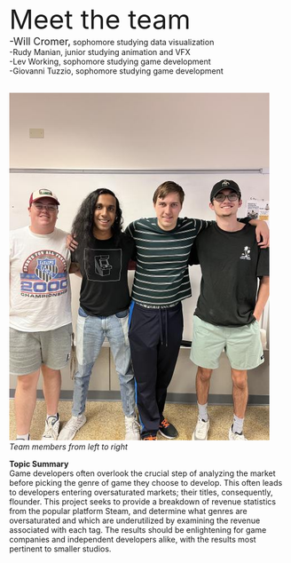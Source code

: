 <!DOCTYPE html>
<html>

<body>
  <font size = "7"> Meet the team </font> <br>
  <font size = "4">-Will Cromer,</font> sophomore studying data visualization <br>
  -Rudy Manian, junior studying animation and VFX <br>
  -Lev Working, sophomore studying game development <br>
  -Giovanni Tuzzio, sophomore studying game development <br>
  <br>

  <img src="docs/assets/images/IMG_9739 (1).jpg" alt="Team Members"> <br>
  *Team members from left to right* <br>


  **Topic Summary** <br>
  Game developers often overlook the crucial step of analyzing the market before picking the genre of
  game they choose to develop. This often leads to developers entering oversaturated markets; their
  titles, consequently, flounder. This project seeks to provide a breakdown of revenue statistics from the
  popular platform Steam, and determine what genres are oversaturated and which are underutilized by
  examining the revenue associated with each tag. The results should be enlightening for game companies
  and independent developers alike, with the results most pertinent to smaller studios. 
 </body>
